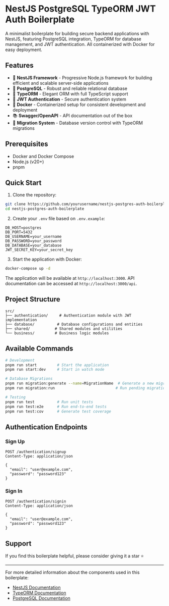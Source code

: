 # NestJS PostgreSQL TypeORM JWT Auth Boilerplate

A minimalist boilerplate for building secure backend applications with NestJS, featuring PostgreSQL integration, TypeORM for database management, and JWT authentication. All containerized with Docker for easy deployment.

## Features

- 🚀 **NestJS Framework** - Progressive Node.js framework for building efficient and scalable server-side applications
- 🐘 **PostgreSQL** - Robust and reliable relational database
- 🔄 **TypeORM** - Elegant ORM with full TypeScript support
- 🔐 **JWT Authentication** - Secure authentication system
- 🐳 **Docker** - Containerized setup for consistent development and deployment
- 📚 **Swagger/OpenAPI** - API documentation out of the box
- 🔄 **Migration System** - Database version control with TypeORM migrations

## Prerequisites

- Docker and Docker Compose
- Node.js (v20+)
- pnpm

## Quick Start

1. Clone the repository:
```bash
git clone https://github.com/yourusername/nestjs-postgres-auth-boilerplate.git
cd nestjs-postgres-auth-boilerplate
```

2. Create your `.env` file based on `.env.example`:
```env
DB_HOST=postgres
DB_PORT=5432
DB_USERNAME=your_username
DB_PASSWORD=your_password
DB_DATABASE=your_database
JWT_SECRET_KEY=your_secret_key
```

3. Start the application with Docker:
```bash
docker-compose up -d
```

The application will be available at `http://localhost:3000`.
API documentation can be accessed at `http://localhost:3000/api`.

## Project Structure

```
src/
├── authentication/     # Authentication module with JWT implementation
├── database/          # Database configurations and entities
├── shared/           # Shared modules and utilities
└── business/         # Business logic modules
```

## Available Commands

```bash
# Development
pnpm run start         # Start the application
pnpm run start:dev     # Start in watch mode

# Database Migrations
pnpm run migration:generate --name=MigrationName  # Generate a new migration
pnpm run migration:run                           # Run pending migrations

# Testing
pnpm run test          # Run unit tests
pnpm run test:e2e      # Run end-to-end tests
pnpm run test:cov      # Generate test coverage
```

## Authentication Endpoints

### Sign Up
```http
POST /authentication/signup
Content-Type: application/json

{
  "email": "user@example.com",
  "password": "password123"
}
```

### Sign In
```http
POST /authentication/signin
Content-Type: application/json

{
  "email": "user@example.com",
  "password": "password123"
}
```

## Support

If you find this boilerplate helpful, please consider giving it a star ⭐️

---

For more detailed information about the components used in this boilerplate:
- [NestJS Documentation](https://docs.nestjs.com)
- [TypeORM Documentation](https://typeorm.io)
- [PostgreSQL Documentation](https://www.postgresql.org/docs/)
